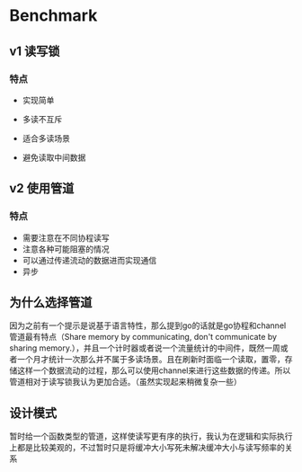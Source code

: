 # Benchmark

## v1 读写锁

### 特点

* 实现简单
* 多读不互斥

* 适合多读场景
* 避免读取中间数据

## v2 使用管道

### 特点

* 需要注意在不同协程读写
* 注意各种可能阻塞的情况
* 可以通过传递流动的数据进而实现通信
* 异步

## 为什么选择管道

因为之前有一个提示是说基于语言特性，那么提到go的话就是go协程和channel管道最有特点（Share memory by communicating, don't communicate by sharing memory.），并且一个计时器或者说一个流量统计的中间件，既然一周或者一个月才统计一次那么并不属于多读场景。且在刷新时面临一个读取，置零，存储这样一个数据流动的过程，那么可以使用channel来进行这些数据的传递。所以管道相对于读写锁我认为更加合适。（虽然实现起来稍微复杂一些）

## 设计模式

暂时给一个函数类型的管道，这样使读写更有序的执行，我认为在逻辑和实际执行上都是比较美观的，不过暂时只是将缓冲大小写死未解决缓冲大小与读写频率的关系